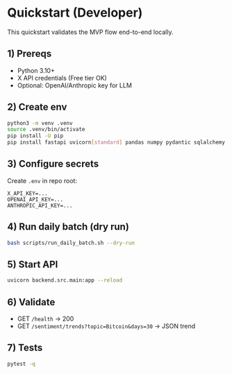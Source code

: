 # Quickstart (Developer)

This quickstart validates the MVP flow end-to-end locally.

## 1) Prereqs
- Python 3.10+
- X API credentials (Free tier OK)
- Optional: OpenAI/Anthropic key for LLM

## 2) Create env
```bash
python3 -m venv .venv
source .venv/bin/activate
pip install -U pip
pip install fastapi uvicorn[standard] pandas numpy pydantic sqlalchemy apscheduler httpx tweepy matplotlib plotly pytest pytest-mock
```

## 3) Configure secrets
Create `.env` in repo root:
```
X_API_KEY=...
OPENAI_API_KEY=...
ANTHROPIC_API_KEY=...
```

## 4) Run daily batch (dry run)
```bash
bash scripts/run_daily_batch.sh --dry-run
```

## 5) Start API
```bash
uvicorn backend.src.main:app --reload
```

## 6) Validate
- GET `/health` → 200
- GET `/sentiment/trends?topic=Bitcoin&days=30` → JSON trend

## 7) Tests
```bash
pytest -q
```
